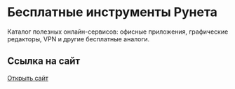 # Бесплатные инструменты Рунета

Каталог полезных онлайн-сервисов: офисные приложения, графические редакторы, VPN и другие бесплатные аналоги.

## Ссылка на сайт
[Открыть сайт](https://maksim-124.github.io/free-tools-aggregator/)